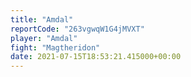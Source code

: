 ```yaml
---
title: "Amdal"
reportCode: "263vgwqW1G4jMVXT"
player: "Amdal"
fight: "Magtheridon"
date: 2021-07-15T18:53:21.415000+00:00
---
```

